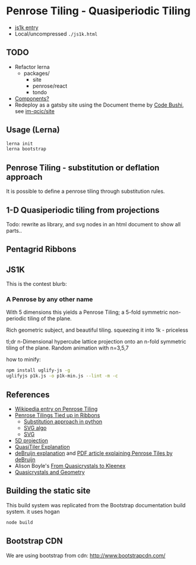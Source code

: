 # Penrose Tiling - Quasiperiodic Tiling

- [js1k entry](https://js1k.com/2013-spring/demo/1437)
- Local/uncompressed `./js1k.html`

## TODO

- Refactor lerna
  - packages/
    - site
    - penrose/react
    - tondo
- [Components?](https://theme-ui.com/components)
- Redeploy as a gatsby site using  the Document theme  by [Code Bushi](https://codebushi.com/gatsby-starters-and-themes/), see [im-qcic/site](https://github.com/daneroo/im-qcic/tree/master/packages/site)

## Usage (Lerna)

```bash
lerna init
lerna bootstrap
```

## Penrose Tiling - substitution or deflation approach

It is possible to define a penrose tiling through substitution rules.

## 1-D Quasiperiodic tiling from projections

Todo: rewrite as library, and svg nodes in an html document to show all parts..

## Pentagrid Ribbons

## JS1K

This is the contest blurb:

### A Penrose by any other name

With 5 dimensions this yields a Penrose Tiling;
a 5-fold symmetric non-periodic tiling of the plane.

Rich geometric subject, and beautiful tiling.
squeezing it into 1k - priceless

tl;dr
n-Dimensional hypercube lattice projection onto an n-fold symmetric tiling of the plane.
Random animation with n=3,5,7

how to minify:

```bash
npm install uglify-js -g
uglifyjs p1k.js -o p1k-min.js --lint -m -c
```

## References

- [Wikipedia entry on Penrose Tiling](http://en.wikipedia.org/wiki/Penrose_tiling)
- [Penrose Tilings Tied up in Ribbons](http://www.ams.org/samplings/feature-column/fcarc-ribbons)
  - [Substitution approach in python](http://preshing.com/20110831/penrose-tiling-explained)
  - [SVG algo](http://www.intertwingly.net/blog/2006/07/06/Penrose-Tiling)
  - [SVG](http://intertwingly.net/stories/2006/07/06/penroseTiling.svg)
- [5D projection](http://www.quadibloc.com/math/pen06.htm)
- [QuasiTiler Explanation](http://www.geom.uiuc.edu/apps/quasitiler/)
- [deBruijn explanation](http://gregegan.customer.netspace.net.au/APPLETS/12/12.html) and [PDF article explaining Penrose Tiles by deBruijn](http://alexandria.tue.nl/repository/freearticles/597566.pdf)
- Alison Boyle's [From Quasicrystals to Kleenex](http://plus.maths.org/content/os/issue16/features/penrose/index)
- [Quasicrystals and Geometry](http://www.google.ca/url?sa=t&rct=j&q=&esrc=s&source=web&cd=1&ved=0CFIQFjAA&url=http%3A%2F%2Fciteseerx.ist.psu.edu%2Fviewdoc%2Fdownload%3Fdoi%3D10.1.1.29.2830%26rep%3Drep1%26type%3Dpdf&ei=fmbvT8mmDIXp6wHi64mDBg&usg=AFQjCNG5tU2s2qmiN2_waEomglX5hLh8kw)

## Building the static site

This build system was replicated from the Bootstrap documentation build system. it uses hogan

```bash
node build
```

## Bootstrap CDN

We are using bootstrap from cdn: <http://www.bootstrapcdn.com/>
